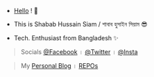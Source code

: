 - [Hello](https://sha6a6.github.io) ! 👋

- This is Shabab Hussain Siam / শাবাব হুসাইন সিয়াম 😎

- Tech. Enthusiast from Bangladesh ✨

> Socials [@Facebook](https://www.facebook.com/sha6a6) । [@Twitter](https://www.twitter.com/sha6a6hs) । [@Insta](https://www.instagram.com/sha6a6hs)

> My [Personal Blog](https://sh808siam.github.io/Blog/) । [REPOs](https://github.com/sh808siam?tab=repositories)
